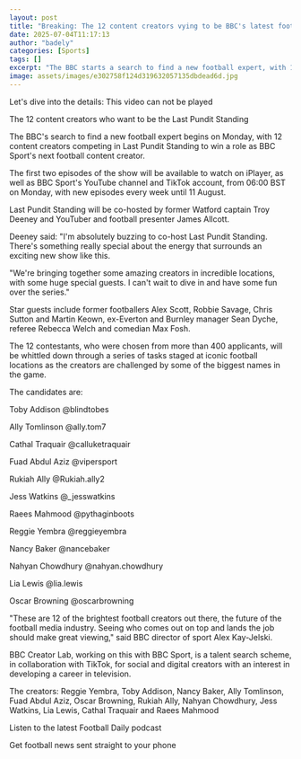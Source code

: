```yaml
---
layout: post
title: "Breaking: The 12 content creators vying to be BBC's latest football expert"
date: 2025-07-04T11:17:13
author: "badely"
categories: [Sports]
tags: []
excerpt: "The BBC starts a search to find a new football expert, with 12 content creators competing in Last Pundit Standing for a role as a BBC Sport contributo"
image: assets/images/e302758f124d319632057135dbdead6d.jpg
---
```


Let's dive into the details: This video can not be played

The 12 content creators who want to be the Last Pundit Standing

The BBC's search to find a new football expert begins on Monday, with 12 content creators competing in Last Pundit Standing to win a role as BBC Sport's next football content creator.

The first two episodes of the show will be available to watch on iPlayer, as well as BBC Sport's YouTube channel and TikTok account, from 06:00 BST on Monday, with new episodes every week until 11 August. 

Last Pundit Standing will be co-hosted by former Watford captain Troy Deeney and YouTuber and football presenter James Allcott. 

Deeney said: "I'm absolutely buzzing to co-host Last Pundit Standing. There's something really special about the energy that surrounds an exciting new show like this. 

"We're bringing together some amazing creators in incredible locations, with some huge special guests. I can't wait to dive in and have some fun over the series."

Star guests include former footballers Alex Scott, Robbie Savage, Chris Sutton and Martin Keown, ex-Everton and Burnley manager Sean Dyche, referee Rebecca Welch and comedian Max Fosh.

The 12 contestants, who were chosen from more than 400 applicants, will be whittled down through a series of tasks staged at iconic football locations as the creators are challenged by some of the biggest names in the game.

The candidates are:

Toby Addison @blindtobes

Ally Tomlinson @ally.tom7

Cathal Traquair @calluketraquair

Fuad Abdul Aziz @vipersport

Rukiah Ally @Rukiah.ally2

Jess Watkins @_jesswatkins

Raees Mahmood @pythaginboots

Reggie Yembra @reggieyembra

Nancy Baker @nancebaker

Nahyan Chowdhury @nahyan.chowdhury

Lia Lewis @lia.lewis

Oscar Browning @oscarbrowning

"These are 12 of the brightest football creators out there, the future of the football media industry. Seeing who comes out on top and lands the job should make great viewing," said BBC director of sport Alex Kay-Jelski.

BBC Creator Lab, working on this with BBC Sport, is a talent search scheme, in collaboration with TikTok, for social and digital creators with an interest in developing a career in television.

The creators: Reggie Yembra, Toby Addison, Nancy Baker, Ally Tomlinson, Fuad Abdul Aziz, Oscar Browning, Rukiah Ally, Nahyan Chowdhury, Jess Watkins, Lia Lewis, Cathal Traquair and Raees Mahmood 

Listen to the latest Football Daily podcast

Get football news sent straight to your phone

